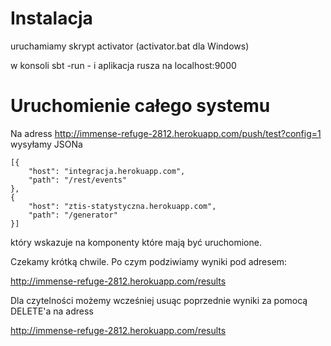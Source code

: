 Instalacja
==========

uruchamiamy skrypt activator (activator.bat dla Windows)

w konsoli sbt -run - i aplikacja rusza na localhost:9000


Uruchomienie całego systemu
==========

Na adress http://immense-refuge-2812.herokuapp.com/push/test?config=1 wysyłamy JSONa

```javascrpit
[{
    "host": "integracja.herokuapp.com",
    "path": "/rest/events"
},
{
    "host": "ztis-statystyczna.herokuapp.com",
    "path": "/generator"
}]
```

który wskazuje na komponenty które mają być uruchomione.

Czekamy krótką chwile. Po czym podziwiamy wyniki pod adresem: 

http://immense-refuge-2812.herokuapp.com/results

Dla czytelności możemy wcześniej usuąc poprzednie wyniki za pomocą DELETE'a na adress 

http://immense-refuge-2812.herokuapp.com/results
